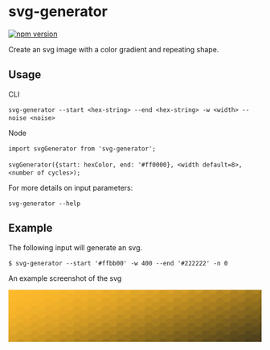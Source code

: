 # svg-generator
[![npm version](https://badge.fury.io/js/svg-generator.svg)](https://badge.fury.io/js/svg-generator)

Create an svg image with a color gradient and repeating shape.

## Usage

CLI 
```
svg-generator --start <hex-string> --end <hex-string> -w <width> --noise <noise> 
```

Node
```
import svgGenerator from 'svg-generator';

svgGenerator({start: hexColor, end: '#ff0000}, <width default=8>, <number of cycles>);
```

For more details on input parameters:

```
svg-generator --help
```
## Example

The following input will generate an svg.

```
$ svg-generator --start '#ffbb00' -w 400 --end '#222222' -n 0
```

An example screenshot of the svg 

![svg image screenshot](./assets/output.png)

